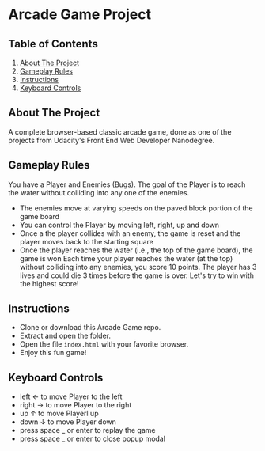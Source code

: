 # Arcade Game Project

## Table of Contents
1. [About The Project](#about-the-project)
2. [Gameplay Rules](#gameplay-rules)
3. [Instructions](#instructions)
4. [Keyboard Controls](#keyboard-controls)


## About The Project
A complete browser-based classic arcade game, done as one of the projects from Udacity's Front End Web Developer Nanodegree.

## Gameplay Rules
You have a Player and Enemies (Bugs). The goal of the Player is to reach the water without colliding into any one of the enemies.
- The enemies move at varying speeds on the paved block portion of the game board
- You can control the Player by moving left, right, up and down
- Once a the player collides with an enemy, the game is reset and the player moves back to the starting square
- Once the player reaches the water (i.e., the top of the game board), the game is won
Each time your player reaches the water (at the top) without colliding into any enemies, you score 10 points.
The player has 3 lives and could die 3 times before the game is over.
Let's try to win with the highest score!

## Instructions
- Clone or download this Arcade Game repo.
- Extract and open the folder.
- Open the file `index.html` with your favorite browser.
- Enjoy this fun game!

## Keyboard Controls
- left ← to move Player to the left
- right → to move Player to the right
- up ↑ to move Playerl up
- down ↓ to move Player down
- press space _ or enter to replay the game
- press space _ or enter to close popup modal


